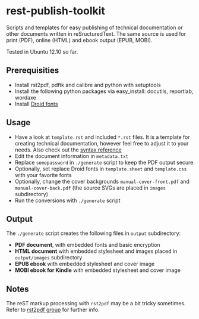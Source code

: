 rest-publish-toolkit
====================

Scripts and templates for easy publishing of technical documentation or other documents written in reSructuredText. The same source is used for print (PDF), online (HTML) and ebook output (EPUB, MOBI).

Tested in Ubuntu 12.10 so far.

Prerequisities
--------------

- Install rst2pdf, pdftk and calibre and python with setuptools
- Install the following python packages via easy_install: docutils, reportlab, wordaxe
- Install [Droid fonts](http://www.droidfonts.com/droidfonts/)

Usage
-----

- Have a look at ``template.rst`` and included ``*.rst`` files. It is a template for creating technical documentation, however feel free to adjust it to your needs. Also check out the [syntax reference](http://docutils.sourceforge.net/docs/ref/rst/restructuredtext.html)
- Edit the document information in ``metadata.txt``
- Replace ``somepassword`` in ``./generate`` script to keep the PDF output secure
- Optionally, set replace Droid fonts in ``template.sheet`` and ``template.css`` with your favorite fonts
- Optionally, change the cover backgrounds ``manual-cover-front.pdf`` and ``manual-cover-back.pdf`` (the source SVGs are placed in ``images`` subdirectory)
- Run the conversions with ``./generate`` script

Output
------

The ``./generate`` script creates the following files in ``output`` subdirectory:

- **PDF document**, with embedded fonts and basic encryption
- **HTML document** with embedded stylesheet and images placed in ``output/images`` subdirectory
- **EPUB ebook** with embedded stylesheet and cover image
- **MOBI ebook for Kindle** with embedded stylesheet and cover image

Notes
-----

The reST markup processing with ``rst2pdf`` may be a bit tricky sometimes. Refer to [rst2pdf group](https://groups.google.com/forum/?fromgroups#!forum/rst2pdf-discuss) for further info.
